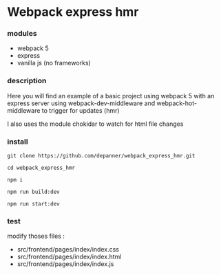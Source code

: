 # Webpack express hmr

### modules

* webpack 5
* express
* vanilla js (no frameworks)

### description

Here you will find an example of a basic project using webpack 5 with an express server using
webpack-dev-middleware and webpack-hot-middleware to trigger for updates (hmr)

I also uses the module chokidar to watch for html file changes

### install

```
git clone https://github.com/depanner/webpack_express_hmr.git

cd webpack_express_hmr

npm i

npm run build:dev

npm run start:dev
```

### test

modify thoses files :

* src/frontend/pages/index/index.css
* src/frontend/pages/index/index.html
* src/frontend/pages/index/index.js
